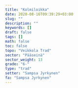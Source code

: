 ```yaml
---
title: "Kolmiloikka"
date: 2020-08-16T09:39:29+03:00
slug: ""
description: ""
keywords: []
draft: false
tags: []
math: false
toc: false
topo: "Veikkola Trad"
sector: "Pääseinä"
sector_weight: 13
grade: "6-"
type: "trad"
setter: "Sampsa Jyrkynen"
fa: "Sampsa Jyrkynen"
---
```



